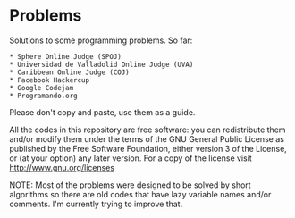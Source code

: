 Problems
========

Solutions to some programming problems. So far:

	* Sphere Online Judge (SPOJ)
	* Universidad de Valladolid Online Judge (UVA)
	* Caribbean Online Judge (COJ)
	* Facebook Hackercup
	* Google Codejam
	* Programando.org

Please don't copy and paste, use them as a guide.

All the codes in this repository are free software: you can redistribute them and/or modify them under the terms of the GNU General Public License as published by the Free Software Foundation, either version 3 of the License, or (at your option) any later version. For a copy of the license visit http://www.gnu.org/licenses

NOTE: Most of the problems were designed to be solved by short algorithms so there are old codes that have lazy variable 
names and/or comments. I'm currently trying to improve that.
